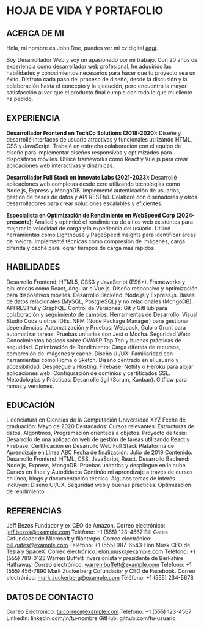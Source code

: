 # HOJA DE VIDA Y PORTAFOLIO

## ACERCA DE MI

Hola, mi nombre es John Doe, puedes ver mi cv digital [aquí](https://disenandowebs.github.io/Disenandowebs/).

Soy Desarrollador Web y soy un apasionado por mi trabajo. Con 20 años de experiencia como desarrollador web profesional, he adquirido las habilidades y conocimientos necesarios para hacer que tu proyecto sea un éxito. Disfruto cada paso del proceso de diseño, desde la discusión y la colaboración hasta el concepto y la ejecución, pero encuentro la mayor satisfacción al ver que el producto final cumple con todo lo que mi cliente ha pedido.

## EXPERIENCIA

**Desarrollador Frontend en TechCo Solutions (2018-2020)**:
Diseñé y desarrollé interfaces de usuario atractivas y funcionales utilizando HTML, CSS y JavaScript.
Trabajé en estrecha colaboración con el equipo de diseño para implementar diseños responsivos y optimizados para dispositivos móviles.
Utilicé frameworks como React y Vue.js para crear aplicaciones web interactivas y dinámicas.

**Desarrollador Full Stack en Innovate Labs (2021-2023)**:
Desarrollé aplicaciones web completas desde cero utilizando tecnologías como Node.js, Express y MongoDB.
Implementé autenticación de usuarios, gestión de bases de datos y API RESTful.
Colaboré con diseñadores y otros desarrolladores para crear soluciones escalables y eficientes.

**Especialista en Optimización de Rendimiento en WebSpeed Corp (2024-presente)**:
Analicé y optimicé el rendimiento de sitios web existentes para mejorar la velocidad de carga y la experiencia del usuario.
Utilicé herramientas como Lighthouse y PageSpeed Insights para identificar áreas de mejora.
Implementé técnicas como compresión de imágenes, carga diferida y caché para lograr tiempos de carga más rápidos.

## HABILIDADES

Desarrollo Frontend:
HTML5, CSS3 y JavaScript (ES6+).
Frameworks y bibliotecas como React, Angular o Vue.js.
Diseño responsivo y optimización para dispositivos móviles.
Desarrollo Backend:
Node.js y Express.js.
Bases de datos relacionales (MySQL, PostgreSQL) y no relacionales (MongoDB).
API RESTful y GraphQL.
Control de Versiones:
Git y GitHub para colaboración y seguimiento de cambios.
Herramientas de Desarrollo:
Visual Studio Code u otros IDEs.
NPM (Node Package Manager) para gestionar dependencias.
Automatización y Pruebas:
Webpack, Gulp o Grunt para automatizar tareas.
Pruebas unitarias con Jest o Mocha.
Seguridad Web:
Conocimientos básicos sobre OWASP Top Ten y buenas prácticas de seguridad.
Optimización de Rendimiento:
Carga diferida de recursos, compresión de imágenes y caché.
Diseño UI/UX:
Familiaridad con herramientas como Figma o Sketch.
Diseño centrado en el usuario y accesibilidad.
Despliegue y Hosting:
Firebase, Netlify o Heroku para alojar aplicaciones web.
Configuración de dominios y certificados SSL.
Metodologías y Prácticas:
Desarrollo ágil (Scrum, Kanban).
Gitflow para ramas y versiones.

## EDUCACIÓN

Licenciatura en Ciencias de la Computación
Universidad XYZ
Fecha de graduación: Mayo de 2020
Destacados:
Cursos relevantes: Estructuras de datos, Algoritmos, Programación orientada a objetos.
Proyecto de tesis: Desarrollo de una aplicación web de gestión de tareas utilizando React y Firebase.
Certificación en Desarrollo Web Full Stack
Plataforma de Aprendizaje en Línea ABC
Fecha de finalización: Julio de 2019
Contenido:
Desarrollo Frontend: HTML, CSS, JavaScript, React.
Desarrollo Backend: Node.js, Express, MongoDB.
Pruebas unitarias y despliegue en la nube.
Cursos en línea y Autodidacta
Continúo mi aprendizaje a través de cursos en línea, blogs y documentación técnica. Algunos temas de interés incluyen:
Diseño UI/UX.
Seguridad web y buenas prácticas.
Optimización de rendimiento.

## REFERENCIAS

Jeff Bezos
Fundador y ex CEO de Amazon.
Correo electrónico: jeff.bezos@example.com
Teléfono: +1 (555) 123-4567
Bill Gates
Cofundador de Microsoft y filántropo.
Correo electrónico: bill.gates@example.com
Teléfono: +1 (555) 987-6543
Elon Musk
CEO de Tesla y SpaceX.
Correo electrónico: elon.musk@example.com
Teléfono: +1 (555) 789-0123
Warren Buffett
Inversionista y presidente de Berkshire Hathaway.
Correo electrónico: warren.buffett@example.com
Teléfono: +1 (555) 456-7890
Mark Zuckerberg
Cofundador y CEO de Facebook.
Correo electrónico: mark.zuckerberg@example.com
Teléfono: +1 (555) 234-5678

## DATOS DE CONTACTO

Correo Electrónico: tu.correo@example.com
Teléfono: +1 (555) 123-4567
LinkedIn: linkedin.com/in/tu-nombre
GitHub: github.com/tu-usuario